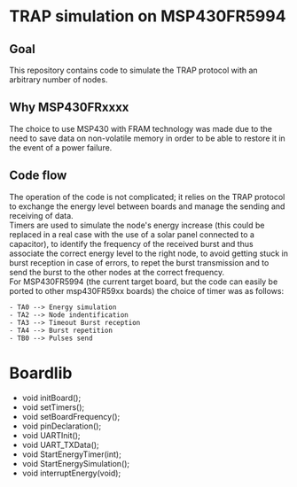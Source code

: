 # TRAP simulation on MSP430FR5994

## Goal
This repository contains code to simulate the TRAP protocol with an arbitrary number of nodes.</br>

## Why MSP430FRxxxx
The choice to use MSP430 with FRAM technology was made due to the need to save data on non-volatile memory in order to be able to restore it in the event of a power failure. 

## Code flow
The operation of the code is not complicated; it relies on the TRAP protocol to exchange the energy level between boards and manage the sending and receiving of data. </br>
Timers are used to simulate the node's energy increase (this could be replaced in a real case with the use of a solar panel connected to a capacitor), to identify the frequency of the received burst and thus associate the correct energy level to the right node, to avoid getting stuck in burst reception in case of errors, to repet the burst transmission and to send the burst to the other nodes at the correct frequency. </br>
For MSP430FR5994 (the current target board, but the code can easily be ported to other msp430FR59xx boards) the choice of timer was as follows: </br>

    - TA0 --> Energy simulation
    - TA2 --> Node indentification
    - TA3 --> Timeout Burst reception
    - TA4 --> Burst repetition
    - TB0 --> Pulses send


# Boardlib
- void initBoard();
- void setTimers();
- void setBoardFrequency();
- void pinDeclaration();
- void UARTInit();
- void UART_TXData();
- void StartEnergyTimer(int);
- void StartEnergySimulation();
- void interruptEnergy(void);





